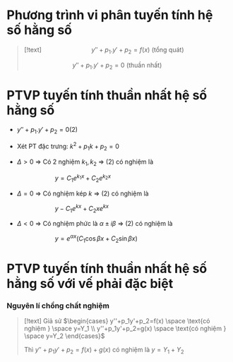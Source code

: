 
# Phương trình vi phân tuyến tính hệ số hằng số

>[!text]
>$\hspace{3cm}$$y''+p_1.y'+p_2=f(x)$ (tổng quát)
>
>$\hspace{3cm}$$y''+p_1.y'+p_2=0$ (thuần nhất)

# PTVP tuyến tính thuần nhất hệ số hằng số

- $y''+p_1.y'+p_2=0 (2)$

- Xét PT đặc trưng: $k^2+p_1k+p_2=0$ 

- $\Delta >0$ $\Rightarrow$ Có 2 nghiệm $k_1, k_2$ $\Rightarrow$ $(2)$ có nghiệm là

$\hspace{3cm}$$y=C_1e^{k_1x}+C_2e^{k_2x}$

- $\Delta = 0$ $\Rightarrow$ Có nghiệm kép $k$ $\Rightarrow$ $(2)$ có nghiệm là

$\hspace{3cm}$$y-C_1e^{kx}+C_2xe^{kx}$

- $\Delta <0$ $\Rightarrow$ Có nghiệm phức là $\alpha \pm i\beta$ $\Rightarrow$ $(2)$ có nghiệm là

$\hspace{3cm}$$y=e^{\alpha x}(C_1\cos \beta x +C_2 \sin \beta x)$ 

# PTVP tuyến tính thuần nhất hệ số hằng số với vế phải đặc biệt

### Nguyên lí chồng chất nghiệm

>[!text]
>Giả sử $\begin{cases} y''+p_1y'+p_2=f(x) \space \text{có nghiệm } \space y=Y_1  \\ y''+p_1y'+p_2=g(x) \space \text{có nghiệm } \space y=Y_2  \end{cases}$
>
>Thì $y''+p_1y'+p_2=f(x)+g(x)$ có nghiệm là $y=Y_1+Y_2$
 